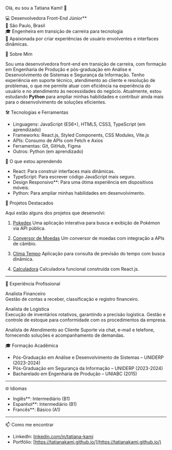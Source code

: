  Olá, eu sou a Tatiana Kami! 👋

💻 Desenvolvedora Front-End Júnior**  
📍 São Paulo, Brasil  
🎓 Engenheira em transição de carreira para tecnologia  
🌱 Apaixonada por criar experiências de usuário envolventes e interfaces dinâmicas.

🚀 Sobre Mim

Sou uma desenvolvedora front-end em transição de carreira, com formação em Engenharia de Produção e pós-graduação em Análise e Desenvolvimento de Sistemas e Segurança da Informação. Tenho experiência em suporte técnico, atendimento ao cliente e resolução de problemas, o que me permite atuar com eficiência na experiência do usuário e no atendimento às necessidades do negócio. Atualmente, estou estudando **Python** para ampliar minhas habilidades e contribuir ainda mais para o desenvolvimento de soluções eficientes.

 🛠️ Tecnologias e Ferramentas

- Linguagens: JavaScript (ES6+), HTML5, CSS3, TypeScript (em aprendizado)
- Frameworks: React.js, Styled Components, CSS Modules, Vite.js
- APIs: Consumo de APIs com Fetch e Axios
- Ferramentas: Git, GitHub, Figma
- Outros: Python (em aprendizado)

🌱 O que estou aprendendo

- React: Para construir interfaces mais dinâmicas.
- TypeScript: Para escrever código JavaScript mais seguro.
- Design Responsivo**: Para uma ótima experiência em dispositivos móveis.
- Python: Para ampliar minhas habilidades em desenvolvimento.

📂 Projetos Destacados

Aqui estão alguns dos projetos que desenvolvi:

 1. [Pokedex](https://github.com/Tatianakami/pokedex)
Uma aplicação interativa para busca e exibição de Pokémon via API pública.

 2. [Conversor de Moedas](https://github.com/Tatianakami/conversor-moedas)
Um conversor de moedas com integração a APIs de câmbio.

3. [Clima Tempo](https://github.com/Tatianakami/clima-tempo)
Aplicação para consulta de previsão do tempo com busca dinâmica.

 4. [Calculadora](https://github.com/Tatianakami/calculadora)
Calculadora funcional construída com React.js.

---

 💼 Experiência Profissional
 
Analista Financeiro  
Gestão de contas a receber, classificação e registro financeiro.

Analista de Logística  
Execução de inventários rotativos, garantindo a precisão logística.
Gestão e controle de estoque para conformidade com os procedimentos da empresa.
 
Analista de Atendimento ao Cliente 
Suporte via chat, e-mail e telefone, fornecendo soluções e acompanhamento de demandas.

🎓 Formação Acadêmica

- Pós-Graduação em Análise e Desenvolvimento de Sistemas – UNIDERP (2023-2024)
- Pós-Graduação em Segurança da Informação – UNIDERP (2023-2024)
- Bacharelado em Engenharia de Produção – UNIABC (2015)

---

 🌐 Idiomas

- Inglês**: Intermediário (B1)
- Espanhol**: Intermediário (B1)
- Francês**: Básico (A1)

---

📫 Como me encontrar

- LinkedIn: [linkedin.com/in/tatiana-kami](https://www.linkedin.com/in/tatiana-kami/)
- Portfólio: [https://tatianakami.github.io/](https://tatianakami.github.io/)





